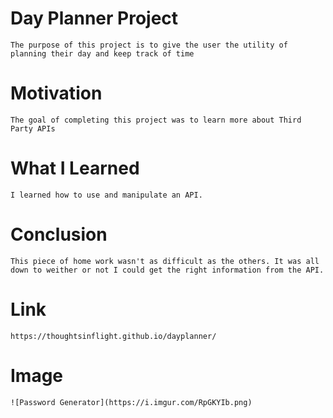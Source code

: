 # Day Planner Project
    The purpose of this project is to give the user the utility of planning their day and keep track of time
# Motivation
    The goal of completing this project was to learn more about Third Party APIs
# What I Learned
    I learned how to use and manipulate an API.
# Conclusion
    This piece of home work wasn't as difficult as the others. It was all down to weither or not I could get the right information from the API.
# Link
    https://thoughtsinflight.github.io/dayplanner/
# Image
    ![Password Generator](https://i.imgur.com/RpGKYIb.png)